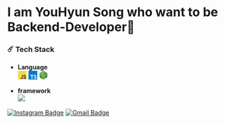 # I am YouHyun Song who want to be Backend-Developer🤩

### ☄️ Tech Stack
* **Language**<br>
<code><img height="20" src="https://raw.githubusercontent.com/github/explore/80688e429a7d4ef2fca1e82350fe8e3517d3494d/topics/javascript/javascript.png"></code>
<code><img height="20" src="https://raw.githubusercontent.com/github/explore/80688e429a7d4ef2fca1e82350fe8e3517d3494d/topics/typescript/typescript.png"></code>
<code><img height="20" src="https://raw.githubusercontent.com/github/explore/80688e429a7d4ef2fca1e82350fe8e3517d3494d/topics/nodejs/nodejs.png"></code>

* **framework**<br>
<code><img height="20" src="https://user-images.githubusercontent.com/68471917/121983799-dd9cdf00-cdcc-11eb-85bb-f6fd9edd7224.png"></code>

[![Instagram Badge](https://img.shields.io/badge/-Instagram-dd2a7b?style=flat-square&logo=instagram&logoColor=white&link=https://www.instagram.com/y_o_u_h_y_u_n/)](https://www.instagram.com/y_o_u_h_y_u_n/)
[![Gmail Badge](https://img.shields.io/badge/-Gmail-d14836?style=flat-square&logo=Gmail&logoColor=white&link=mailto:doong3373@gmail.com)](mailto:doong3373@gmail.com)

